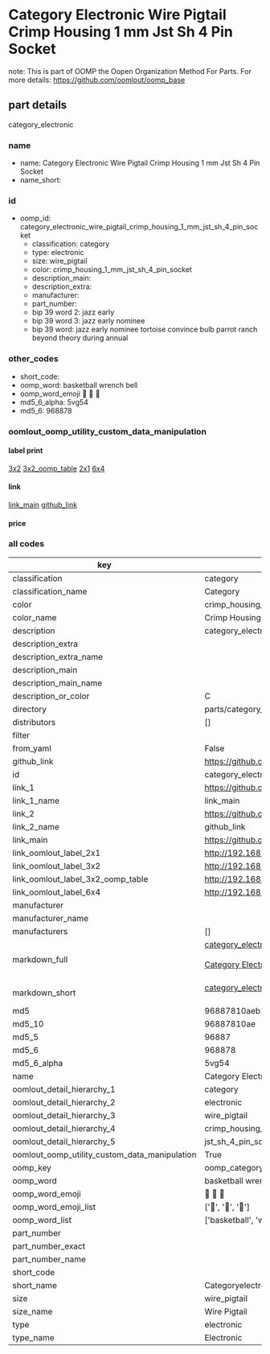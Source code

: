 # Category Electronic Wire Pigtail Crimp Housing 1 mm Jst Sh 4 Pin Socket  

note: This is part of OOMP the Oopen Organization Method For Parts. For more details: https://github.com/oomlout/oomp_base

##  part details



category_electronic

### name
* name: Category Electronic Wire Pigtail Crimp Housing 1 mm Jst Sh 4 Pin Socket
* name_short: 
### id
* oomp_id: category_electronic_wire_pigtail_crimp_housing_1_mm_jst_sh_4_pin_socket
  * classification: category
  * type: electronic
  * size: wire_pigtail
  * color: crimp_housing_1_mm_jst_sh_4_pin_socket
  * description_main: 
  * description_extra: 
  * manufacturer: 
  * part_number: 
  * bip 39 word 2: jazz early
  * bip 39 word 3: jazz early nominee
  * bip 39 word: jazz early nominee tortoise convince bulb parrot ranch beyond theory during annual

### other_codes
* short_code: 
* oomp_word: basketball wrench bell
* oomp_word_emoji :basketball: :wrench: :bell:
* md5_6_alpha: 5vg54
* md5_6: 968878






### oomlout_oomp_utility_custom_data_manipulation
#### label print
[3x2](http://192.168.1.245:1112/?label=oomp%205vg54)
[3x2_oomp_table](http://192.168.1.107:1112/?label=oomp%205vg54)
[2x1](http://192.168.1.242:1112/?label=oomp%205vg54)
[6x4](http://192.168.1.55:1112/?label=oomp%205vg54)    

#### link

[link_main](https://github.com/oomlout/oomlout_oomp_current_version_messy/tree/main/parts/category_electronic_wire_pigtail_crimp_housing_1_mm_jst_sh_4_pin_socket) [github_link](https://github.com/oomlout/oomlout_oomp_part_src/tree/main/parts/category_electronic_wire_pigtail_crimp_housing_1_mm_jst_sh_4_pin_socket)                             

#### price







### all codes 
| key | value |  
| --- | --- |  
| classification | category |  
| classification_name | Category |  
| color | crimp_housing_1_mm_jst_sh_4_pin_socket |  
| color_name | Crimp Housing 1 mm Jst Sh 4 Pin Socket |  
| description | category_electronic |  
| description_extra |  |  
| description_extra_name |  |  
| description_main |  |  
| description_main_name |  |  
| description_or_color | C  |  
| directory | parts/category_electronic_wire_pigtail_crimp_housing_1_mm_jst_sh_4_pin_socket |  
| distributors | [] |  
| filter |  |  
| from_yaml | False |  
| github_link | https://github.com/oomlout/oomlout_oomp_part_src/tree/main/parts/category_electronic_wire_pigtail_crimp_housing_1_mm_jst_sh_4_pin_socket |  
| id | category_electronic_wire_pigtail_crimp_housing_1_mm_jst_sh_4_pin_socket |  
| link_1 | https://github.com/oomlout/oomlout_oomp_current_version_messy/tree/main/parts/category_electronic_wire_pigtail_crimp_housing_1_mm_jst_sh_4_pin_socket |  
| link_1_name | link_main |  
| link_2 | https://github.com/oomlout/oomlout_oomp_part_src/tree/main/parts/category_electronic_wire_pigtail_crimp_housing_1_mm_jst_sh_4_pin_socket |  
| link_2_name | github_link |  
| link_main | https://github.com/oomlout/oomlout_oomp_current_version_messy/tree/main/parts/category_electronic_wire_pigtail_crimp_housing_1_mm_jst_sh_4_pin_socket |  
| link_oomlout_label_2x1 | http://192.168.1.242:1112/?label=oomp%205vg54 |  
| link_oomlout_label_3x2 | http://192.168.1.245:1112/?label=oomp%205vg54 |  
| link_oomlout_label_3x2_oomp_table | http://192.168.1.107:1112/?label=oomp%205vg54 |  
| link_oomlout_label_6x4 | http://192.168.1.55:1112/?label=oomp%205vg54 |  
| manufacturer |  |  
| manufacturer_name |  |  
| manufacturers | [] |  
| markdown_full | [category_electronic_wire_pigtail_crimp_housing_1_mm_jst_sh_4_pin_socket](https://github.com/oomlout/oomlout_oomp_current_version_messy/tree/main/parts/category_electronic_wire_pigtail_crimp_housing_1_mm_jst_sh_4_pin_socket)<br>[](https://github.com/oomlout/oomlout_oomp_current_version_messy/tree/main/parts/category_electronic_wire_pigtail_crimp_housing_1_mm_jst_sh_4_pin_socket)<br>[Category Electronic Wire Pigtail Crimp Housing 1 Mm Jst Sh 4 Pin Socket](https://github.com/oomlout/oomlout_oomp_current_version_messy/tree/main/parts/category_electronic_wire_pigtail_crimp_housing_1_mm_jst_sh_4_pin_socket)<br><br> |  
| markdown_short | [category_electronic_wire_pigtail_crimp_housing_1_mm_jst_sh_4_pin_socket](https://github.com/oomlout/oomlout_oomp_current_version_messy/tree/main/parts/category_electronic_wire_pigtail_crimp_housing_1_mm_jst_sh_4_pin_socket)<br><br> |  
| md5 | 96887810aeb1940c7797ce592bd14bbb |  
| md5_10 | 96887810ae |  
| md5_5 | 96887 |  
| md5_6 | 968878 |  
| md5_6_alpha | 5vg54 |  
| name | Category Electronic Wire Pigtail Crimp Housing 1 mm Jst Sh 4 Pin Socket |  
| oomlout_detail_hierarchy_1 | category |  
| oomlout_detail_hierarchy_2 | electronic |  
| oomlout_detail_hierarchy_3 | wire_pigtail |  
| oomlout_detail_hierarchy_4 | crimp_housing_1_mm |  
| oomlout_detail_hierarchy_5 | jst_sh_4_pin_socket |  
| oomlout_oomp_utility_custom_data_manipulation | True |  
| oomp_key | oomp_category_electronic_wire_pigtail_crimp_housing_1_mm_jst_sh_4_pin_socket |  
| oomp_word | basketball wrench bell |  
| oomp_word_emoji | :basketball: :wrench: :bell: |  
| oomp_word_emoji_list | [':basketball:', ':wrench:', ':bell:'] |  
| oomp_word_list | ['basketball', 'wrench', 'bell'] |  
| part_number |  |  
| part_number_exact |  |  
| part_number_name |  |  
| short_code |  |  
| short_name | Categoryelectronic |  
| size | wire_pigtail |  
| size_name | Wire Pigtail |  
| type | electronic |  
| type_name | Electronic |  

